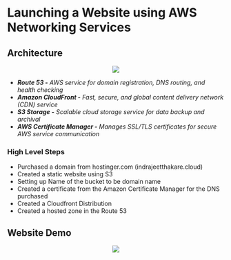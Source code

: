 # Launching a Website using AWS Networking Services

## Architecture

<p align="center">
  <img src="https://github.com/IndraT97/launched-Website-using-AWS-Services/blob/master/Architecture.png">
</p>

* ***Route 53 -*** *AWS service for domain registration, DNS routing, and health checking*
* ***Amazon CloudFront -*** *Fast, secure, and global content delivery network (CDN) service*
* ***S3 Storage -*** *Scalable cloud storage service for data backup and archival*
* ***AWS Certificate Manager -*** *Manages SSL/TLS certificates for secure AWS service communication*

### High Level Steps

- Purchased a domain from hostinger.com (indrajeetthakare.cloud)
- Created a static website using S3
- Setting up Name of the bucket to be domain name
- Created a certificate from the Amazon Certificate Manager for the DNS purchased
- Created a Cloudfront Distribution
- Created a hosted zone in the Route 53

## Website Demo

<p align="center">
  <img src="https://github.com/IndraT97/launched-Website-using-AWS-Services/blob/master/Website.png">
</p>
